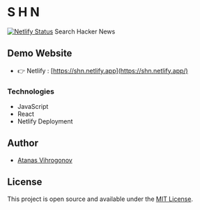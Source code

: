 # S H N
[![Netlify Status](https://api.netlify.com/api/v1/badges/a56d6d13-dc41-4bce-adb8-2690f491c3e9/deploy-status)](https://app.netlify.com/sites/shn/deploys)
Search Hacker News

## Demo Website
- 👉 Netlify :  [https://shn.netlify.app](https://shn.netlify.app/)


### Technologies
- JavaScript
- React
- Netlify Deployment

## Author
- [Atanas Vihrogonov](https://avihrogonov.co.uk)

## License
This project is open source and available under the [MIT License](LICENSE).



